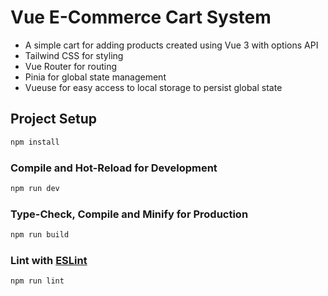 # Vue E-Commerce Cart System

- A simple cart for adding products created using Vue 3 with options API
- Tailwind CSS for styling
- Vue Router for routing
- Pinia for global state management
- Vueuse for easy access to local storage to persist global state

## Project Setup

```sh
npm install
```

### Compile and Hot-Reload for Development

```sh
npm run dev
```

### Type-Check, Compile and Minify for Production

```sh
npm run build
```

### Lint with [ESLint](https://eslint.org/)

```sh
npm run lint
```
